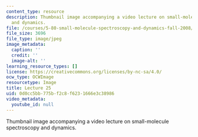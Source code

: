 ```yaml
---
content_type: resource
description: Thumbnail image accompanying a video lecture on small-molecule spectroscopy
  and dynamics.
file: /courses/5-80-small-molecule-spectroscopy-and-dynamics-fall-2008/0d0cc5bb775bf2c8f6231666e3c38986_mit5_80f08lec25_th.jpg
file_size: 3696
file_type: image/jpeg
image_metadata:
  caption: ''
  credit: ''
  image-alt: ''
learning_resource_types: []
license: https://creativecommons.org/licenses/by-nc-sa/4.0/
ocw_type: OCWImage
resourcetype: Image
title: Lecture 25
uid: 0d0cc5bb-775b-f2c8-f623-1666e3c38986
video_metadata:
  youtube_id: null
---
```

Thumbnail image accompanying a video lecture on small-molecule spectroscopy and dynamics.